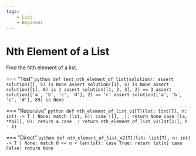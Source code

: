 ```yaml
---
tags:
    - List
    - Beginner
---
```


# Nth Element of a List

Find the Nth element of a list.

=== "Test"
    ```python
    def test_nth_element_of_list(solution):
        assert solution([], 5) is None
        assert solution([1], 5) is None
        assert solution([1], 0) is 1
        assert solution([1, 2, 3], 2) == 3
        assert solution(['a', 'b', 'c', 'd'], 2) == 'c'
        assert solution(['a', 'b', 'c', 'd'], 89) is None
    ```

=== "Recursive"
    ```python
    def nth_element_of_list_v1[T](lst: list[T], n: int) -> T | None:
        match (lst, n):
            case ([], _): return None
            case ([a, *tail], 0): return a
            case _: return nth_element_of_list_v1(lst[1:], n - 1)
    ```

=== "Direct"
    ```python
    def nth_element_of_list_v2[T](lst: list[T], n: int) -> T | None:
        match 0 <= n < len(lst):
            case True: return lst[n]
            case False: return None
    ```